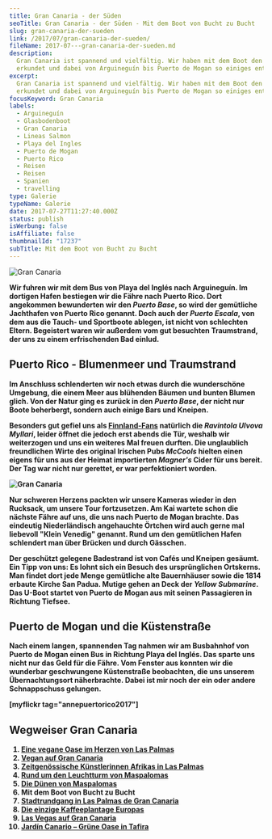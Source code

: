 ```yaml
---
title: Gran Canaria - der Süden
seoTitle: Gran Canaria - der Süden - Mit dem Boot von Bucht zu Bucht
slug: gran-canaria-der-sueden
link: /2017/07/gran-canaria-der-sueden/
fileName: 2017-07---gran-canaria-der-sueden.md
description:
  Gran Canaria ist spannend und vielfältig. Wir haben mit dem Boot den Süden
  erkundet und dabei von Arguineguín bis Puerto de Mogan so einiges entdeckt.
excerpt:
  Gran Canaria ist spannend und vielfältig. Wir haben mit dem Boot den Süden
  erkundet und dabei von Arguineguín bis Puerto de Mogan so einiges entdeckt.
focusKeyword: Gran Canaria
labels:
  - Arguineguín
  - Glasbodenboot
  - Gran Canaria
  - Lineas Salmon
  - Playa del Ingles
  - Puerto de Mogan
  - Puerto Rico
  - Reisen
  - Reisen
  - Spanien
  - travelling
type: Galerie
typeName: Galerie
date: 2017-07-27T11:27:40.000Z
status: publish
isWerbung: false
isAffiliate: false
thumbnailId: "17237"
subTitle: Mit dem Boot von Bucht zu Bucht
---
```


![Gran Canaria](http://cardamonchai.com/wp-content/uploads/2017/07/35805721200_5abc119465_z.jpg)

<strong>

Wir fuhren wir mit dem Bus von Playa del Inglés nach Arguineguín. Im dortigen
Hafen bestiegen wir die Fähre nach Puerto Rico. Dort angekommen bewunderten wir
den <em>Puerto Base</em>, so wird der gemütliche Jachthafen von Puerto Rico
genannt. Doch auch der <em>Puerto Escala</em>, von dem aus die Tauch- und
Sportboote ablegen, ist nicht von schlechten Eltern. Begeistert waren wir
außerdem vom gut besuchten Traumstrand, der uns zu einem erfrischenden Bad
einlud.

## Puerto Rico - Blumenmeer und Traumstrand

Im Anschluss schlenderten wir noch etwas durch die wunderschöne Umgebung, die
einem Meer aus blühenden Bäumen und bunten Blumen glich. Von der Natur ging es
zurück in den <em>Puerto Base</em>, der nicht nur Boote beherbergt, sondern auch
einige Bars und Kneipen.

Besonders gut gefiel uns als <a href="/tag/finnland">Finnland-Fans</a> natürlich
die <em>Ravintola Ulvova Myllari</em>, leider öffnet die jedoch erst abends die
Tür, weshalb wir weiterzogen und uns ein weiteres Mal freuen durften. Die
unglaublich freundlichen Wirte des original Irischen Pubs <em>McCools</em>
hielten einen eigens für uns aus der Heimat importierten <em>Magner's</em> Cider
für uns bereit. Der Tag war nicht nur gerettet, er war perfektioniert worden.

![Gran Canaria](http://cardamonchai.com/wp-content/uploads/2017/07/35361600654_6f80d66d2b_z-640x480.jpg)

Nur schweren Herzens packten wir unsere Kameras wieder in den Rucksack, um
unsere Tour fortzusetzen. Am Kai wartete schon die nächste Fähre auf uns, die
uns nach Puerto de Mogan brachte. Das eindeutig Niederländisch angehauchte
Örtchen wird auch gerne mal liebevoll "Klein Venedig" genannt. Rund um den
gemütlichen Hafen schlendert man über Brücken und durch Gässchen.

Der geschützt gelegene Badestrand ist von Cafés und Kneipen gesäumt. Ein Tipp
von uns: Es lohnt sich ein Besuch des ursprünglichen Ortskerns. Man findet dort
jede Menge gemütliche alte Bauernhäuser sowie die 1814 erbaute Kirche San Padua.
Mutige gehen an Deck der <em>Yellow Submarine</em>. Das U-Boot startet von
Puerto de Mogan aus mit seinen Passagieren in Richtung Tiefsee.

## Puerto de Mogan und die Küstenstraße

Nach einem langen, spannenden Tag nahmen wir am Busbahnhof von Puerto de Mogan
einen Bus in Richtung Playa del Inglés. Das sparte uns nicht nur das Geld für
die Fähre. Vom Fenster aus konnten wir die wunderbar geschwungene Küstenstraße
beobachten, die uns unserem Übernachtungsort näherbrachte. Dabei ist mir noch
der ein oder andere Schnappschuss gelungen.

[myflickr tag="annepuertorico2017"]

## Wegweiser Gran Canaria

<ol>
    <li><a href="http://cardamonchai.com/2017/05/la-hierba-luisa-cocina-de-la-huerta/">Eine vegane Oase im Herzen von Las Palmas</a></li>
    <li><a href="http://cardamonchai.com/2017/05/vegan-auf-gran-canaria/">Vegan auf Gran Canaria</a></li>
    <li><a href="http://cardamonchai.com/2017/06/el-iris-de-lucy-las-palmas/">Zeitgenössische Künstlerinnen Afrikas in Las Palmas</a></li>
    <li><a href="http://cardamonchai.com/2017/06/rund-um-den-leuchtturm-von-maspalomas/">Rund um den Leuchtturm von Maspalomas</a></li>
    <li><a href="http://cardamonchai.com/2017/07/die-duenen-von-maspalomas/">Die Dünen von Maspalomas</a></li>
    <li>Mit dem Boot von Bucht zu Bucht</li>
    <li><a href="http://cardamonchai.com/2017/08/las-palmas-de-gran-canaria/">Stadtrundgang in Las Palmas de Gran Canaria</a></li>
    <li><a href="http://cardamonchai.com/2017/09/die-einzige-kaffeeplantage-europas/">Die einzige Kaffeeplantage Europas</a></li>
    <li><a href="http://cardamonchai.com/2017/09/bananen-papayas-und-esel-las-vegas-auf-gran-canaria/">Las Vegas auf Gran Canaria</a></li>
    <li><a href="http://cardamonchai.com/2017/09/jardin-canario-gruene-oase-in-tafira/">Jardín Canario – Grüne Oase in Tafira</a></li>
</ol>
